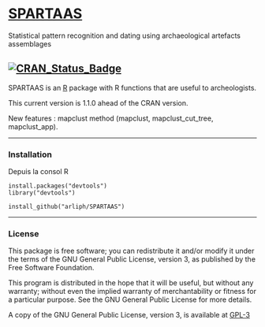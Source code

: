 # [SPARTAAS](https://spartaas.frama.io/r-package/index.html)
Statistical pattern recognition and dating using archaeological artefacts assemblages

[![CRAN_Status_Badge](https://www.r-pkg.org/badges/version/SPARTAAS)](https://cran.r-project.org/package=SPARTAAS)
---

SPARTAAS is an [R](https://www.r-project.org) package with R functions that are
useful to archeologists.


This current version is 1.1.0 ahead of the CRAN version. 

New features : mapclust method (mapclust, mapclust_cut_tree, mapclust_app).

---

### Installation

Depuis la consol R

```
install.packages("devtools")
library("devtools")

install_github("arliph/SPARTAAS")
```

---

### License

This package is free software; you can redistribute it and/or modify it
under the terms of the GNU General Public License, version 3, as
published by the Free Software Foundation.

This program is distributed in the hope that it will be useful, but
without any warranty; without even the implied warranty of
merchantability or fitness for a particular purpose.  See the GNU
General Public License for more details.

A copy of the GNU General Public License, version 3, is available at [GPL-3](https://www.r-project.org/Licenses/GPL-3)
